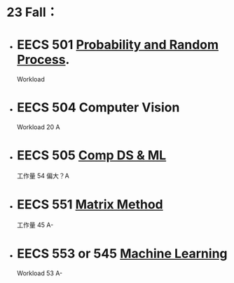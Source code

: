 # 23 Fall： 

- # EECS 501 [Probability and Random Process](https://atlas.ai.umich.edu/course/EECS%20501/). 
	Workload 

- # EECS 504 Computer Vision   
	Workload 20 A

- # EECS 505 [Comp DS & ML](https://atlas.ai.umich.edu/course/EECS%20505/)
	工作量 54 偏大？A
- # EECS 551 [Matrix Method](https://atlas.ai.umich.edu/course/EECS%20551/) 
	工作量 45 A-

	
- # EECS 553 or 545 [Machine Learning]()  
   Workload 53 A-

